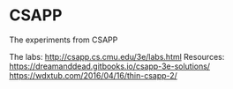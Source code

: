 # CSAPP

The experiments from CSAPP

The labs: http://csapp.cs.cmu.edu/3e/labs.html 
Resources: 
https://dreamanddead.gitbooks.io/csapp-3e-solutions/
https://wdxtub.com/2016/04/16/thin-csapp-2/
